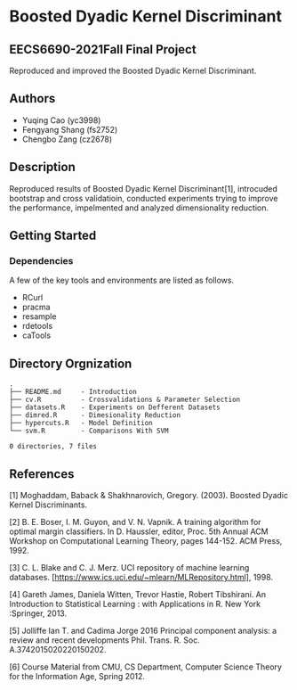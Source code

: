# Boosted Dyadic Kernel Discriminant

## EECS6690-2021Fall Final Project

Reproduced and improved the Boosted Dyadic Kernel Discriminant. 

## Authors
* Yuqing Cao (yc3998)
* Fengyang Shang (fs2752)
* Chengbo Zang (cz2678)

## Description

Reproduced results of Boosted Dyadic Kernel Discriminant[1], introcuded bootstrap and cross validatioin, conducted experiments trying to improve the performance, impelmented and analyzed dimensionality reduction. 

## Getting Started

### Dependencies

A few of the key tools and environments are listed as follows. 
* RCurl
* pracma
* resample
* rdetools
* caTools

## Directory Orgnization

```
.
├── README.md     - Introduction
├── cv.R          - Crossvalidations & Parameter Selection
├── datasets.R    - Experiments on Defferent Datasets
├── dimred.R      - Dimesionality Reduction
├── hypercuts.R   - Model Definition
└── svm.R         - Comparisons With SVM

0 directories, 7 files
```

## References

[1] Moghaddam, Baback & Shakhnarovich, Gregory. (2003). Boosted Dyadic Kernel Discriminants.

[2] B. E. Boser, I. M. Guyon, and V. N. Vapnik. A training algorithm for optimal margin classifiers. In D. Haussler, editor, Proc. 5th Annual ACM Workshop on Computational Learning Theory, pages 144-152. ACM Press, 1992.

[3] C. L. Blake and C. J. Merz. UCI repository of machine learning databases. [https://www.ics.uci.edu/~mlearn/MLRepository.html], 1998.

[4] Gareth James, Daniela Witten, Trevor Hastie, Robert Tibshirani. An Introduction to Statistical Learning : with Applications in R. New York :Springer, 2013.

[5] Jolliffe Ian T. and Cadima Jorge 2016 Principal component analysis: a review and recent developments Phil. Trans. R. Soc. A.3742015020220150202.

[6] Course Material from CMU, CS Department, Computer Science Theory for the Information Age, Spring 2012.

